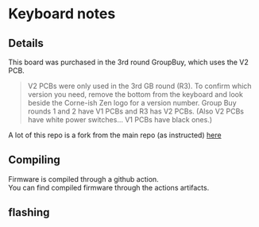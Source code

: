 # Keyboard notes

## Details

This board was purchased in the 3rd round GroupBuy, which uses the V2 PCB.  

> V2 PCBs were only used in the 3rd GB round (R3). To confirm which version you need, remove the bottom from the keyboard and look beside the Corne-ish Zen logo for a version number. Group Buy rounds 1 and 2 have V1 PCBs and R3 has V2 PCBs. (Also V2 PCBs have white power switches... V1 PCBs have black ones.)

A lot of this repo is a fork from the main repo (as instructed) [here](https://github.com/LOWPROKB/zmk-config-Zen-2)


## Compiling
Firmware is compiled through a github action.  
You can find compiled firmware through the actions artifacts.

## flashing

